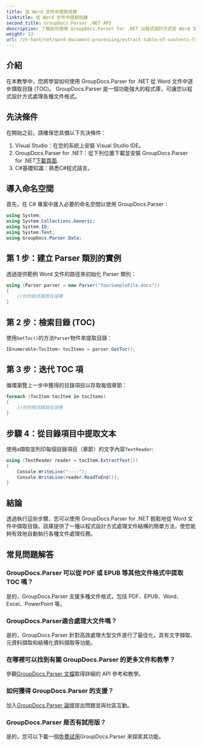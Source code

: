 ```yaml
---
title: 從 Word 文件中提取目錄
linktitle: 從 Word 文件中提取目錄
second_title: GroupDocs.Parser .NET API
description: 了解如何使用 GroupDocs.Parser for .NET 以程式設計方式從 Word 文件中擷取目錄 (TOC)。
weight: 13
url: /zh-hant/net/word-document-processing/extract-table-of-contents-from-word-document/
---
```

## 介紹
在本教學中，您將學習如何使用 GroupDocs.Parser for .NET 從 Word 文件中逐步擷取目錄 (TOC)。 GroupDocs.Parser 是一個功能強大的程式庫，可讓您以程式設計方式處理各種文件格式。
## 先決條件
在開始之前，請確保您具備以下先決條件：
1. Visual Studio：在您的系統上安裝 Visual Studio IDE。
2.  GroupDocs.Parser for .NET：從下列位置下載並安裝 GroupDocs.Parser for .NET[下載頁面](https://releases.groupdocs.com/parser/net/).
3. C#基礎知識：熟悉C#程式語言。

## 導入命名空間
首先，在 C# 專案中匯入必要的命名空間以使用 GroupDocs.Parser：
```csharp
using System;
using System.Collections.Generic;
using System.IO;
using System.Text;
using GroupDocs.Parser.Data;
```
## 第 1 步：建立 Parser 類別的實例
透過提供範例 Word 文件的路徑來初始化 Parser 類別：
```csharp
using (Parser parser = new Parser("YourSampleFile.docx"))
{
    //你的程式碼放在這裡
}
```
## 第 2 步：檢索目錄 (TOC)
使用`GetToc()`的方法`Parser`物件來提取目錄：
```csharp
IEnumerable<TocItem> tocItems = parser.GetToc();
```
## 第 3 步：迭代 TOC 項
循環瀏覽上一步中獲得的目錄項目以存取每個章節：
```csharp
foreach (TocItem tocItem in tocItems)
{
    //你的程式碼放在這裡
}
```
## 步驟 4：從目錄項目中提取文本
使用a擷取並列印每個目錄項目（章節）的文字內容`TextReader`:
```csharp
using (TextReader reader = tocItem.ExtractText())
{
    Console.WriteLine("----");
    Console.WriteLine(reader.ReadToEnd());
}
```

## 結論
透過執行這些步驟，您可以使用 GroupDocs.Parser for .NET 輕鬆地從 Word 文件中擷取目錄。該庫提供了一種以程式設計方式處理文件結構的簡單方法，使您能夠有效地自動執行各種文件處理任務。

## 常見問題解答
### GroupDocs.Parser 可以從 PDF 或 EPUB 等其他文件格式中提取 TOC 嗎？
是的，GroupDocs.Parser 支援多種文件格式，包括 PDF、EPUB、Word、Excel、PowerPoint 等。
### GroupDocs.Parser適合處理大文件嗎？
是的，GroupDocs.Parser 針對高效處理大型文件進行了最佳化，具有文字擷取、元資料擷取和結構化資料擷取等功能。
### 在哪裡可以找到有關 GroupDocs.Parser 的更多文件和教學？
參觀[GroupDocs.Parser 文檔](https://tutorials.groupdocs.com/parser/net/)取得詳細的 API 參考和教學。
### 如何獲得 GroupDocs.Parser 的支援？
加入[GroupDocs.Parser 論壇](https://forum.groupdocs.com/c/parser/17)提出問題並與社區互動。
### GroupDocs.Parser 是否有試用版？
是的，您可以下載一個[免費試用](https://releases.groupdocs.com/)GroupDocs.Parser 來探索其功能。